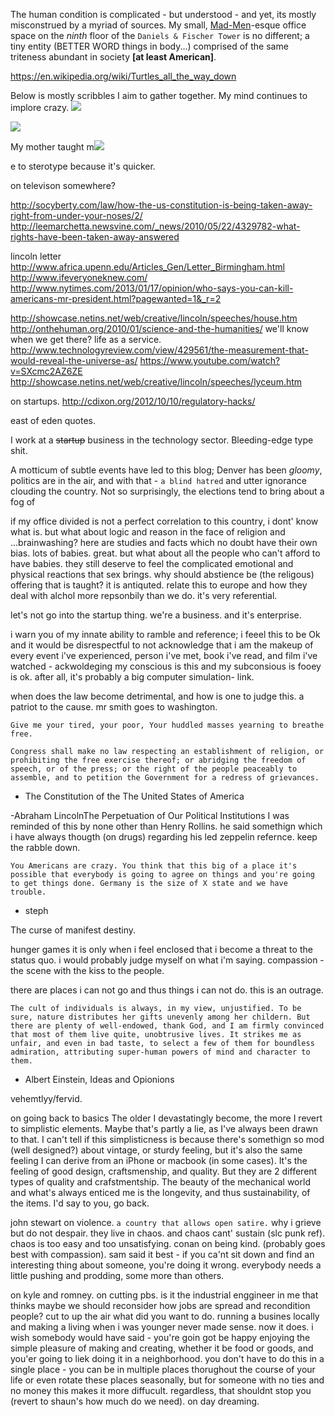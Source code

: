 The human condition is complicated - but understood - and yet, its mostly misconstrued by a myriad of sources. My small, [Mad-Men](http://madmen.com)-esque office space on the _ninth_ floor of the `Daniels & Fischer Tower` is no different; a tiny entity (BETTER WORD things in body...) comprised of the same triteness abundant in society **\[at least American\]**. 

https://en.wikipedia.org/wiki/Turtles_all_the_way_down

Below is mostly scribbles I aim to gather together. My mind continues to implore crazy.
<img class="inline" src="http://franklovecchio.s3.amazonaws.com/images/frank.lovecch.io/thoughts/civil_disobedience-02.png"/>
<p class="img-caption"></p><img class="inline" src="http://franklovecchio.s3.amazonaws.com/images/frank.lovecch.io/thoughts/civil_disobedience-02.png"/>
<p class="img-caption"></p>
My mother taught m<img class="inline" src="http://franklovecchio.s3.amazonaws.com/images/frank.lovecch.io/thoughts/civil_disobedience-02.png"/>
<p class="img-caption"></p>e to sterotype because it's quicker.

on televison somewhere?


http://socyberty.com/law/how-the-us-constitution-is-being-taken-away-right-from-under-your-noses/2/
http://leemarchetta.newsvine.com/_news/2010/05/22/4329782-what-rights-have-been-taken-away-answered



lincoln letter
http://www.africa.upenn.edu/Articles_Gen/Letter_Birmingham.html
http://www.ifeveryoneknew.com/
http://www.nytimes.com/2013/01/17/opinion/who-says-you-can-kill-americans-mr-president.html?pagewanted=1&_r=2



http://showcase.netins.net/web/creative/lincoln/speeches/house.htm
http://onthehuman.org/2010/01/science-and-the-humanities/
we'll know when we get there?
life as a service.
http://www.technologyreview.com/view/429561/the-measurement-that-would-reveal-the-universe-as/
https://www.youtube.com/watch?v=SXcmc2AZ6ZE
http://showcase.netins.net/web/creative/lincoln/speeches/lyceum.htm

on startups. http://cdixon.org/2012/10/10/regulatory-hacks/

east of eden quotes.

I work at a ~~startup~~ business in the technology sector. Bleeding-edge type shit. 

A motticum of subtle events have led to this blog; Denver has been _gloomy_, politics are in the air, and with that - `a blind hatred` and utter ignorance clouding the country. Not so surprisingly, the elections tend to bring about a fog of 

if my office divided is not a perfect correlation to this country, i dont' know what is. but what about logic and reason in the face of religion and ...brainwashing? here are studies and facts which no doubt have their own bias. lots of babies. great. but what about all the people who can't afford to have babies. they still deserve to feel the complicated emotional and physical reactions that sex brings. why should abstience be (the religous) offering that is taught? it is antiquted. relate this to europe and how they deal with alchol more repsonbily than we do. it's very referential.

let's not go into the startup thing. we're a business. and it's enterprise.

i warn you of my innate ability to ramble and reference; i feeel this to be Ok and it would be disrespectful to not acknowledge that i am the makeup of every event i've experienced, person i've met, book i've read, and film i've watched - ackwoldeging my conscious is this and my subconsious is fooey is ok. after all, it's probably a big computer simulation- link.

when does the law become detrimental, and how is one to judge this.
a patriot to the cause.
mr smith goes to washington.

`Give me your tired, your poor, Your huddled masses yearning to breathe free.`

`Congress shall make no law respecting an establishment of religion, or prohibiting the free exercise thereof; or abridging the freedom of speech, or of the press; or the right of the people peaceably to assemble, and to petition the Government for a redress of grievances.`
- The Constitution of the The United States of America

-Abraham LincolnThe Perpetuation of Our Political Institutions
I was reminded of this by none other than Henry Rollins. he said somethign which i have always thougth (on drugs) regarding his led zeppelin refernce. keep the rabble down.

`You Americans are crazy. You think that this big of a place it's possible that everybody is going to agree on things and you're going to get things done. Germany is the size of X state and we have trouble.`
- steph

The curse of manifest destiny.

hunger games
it is only when i feel enclosed that i become a threat to the status quo. i would probably judge myself on what i'm saying.
compassion - the scene with the kiss to the people.

there are places i can not go and thus things i can not do. this is an outrage.

`The cult of individuals is always, in my view, unjustified. To be sure, nature distributes her gifts unevenly among her childern. But there are plenty of well-endowed, thank God, and I am firmly convinced that most of them live quite, unobtrusive lives. It strikes me as unfair, and even in bad taste, to select a few of them for boundless admiration, attributing super-human powers of mind and character to them.`
- Albert Einstein, Ideas and Opionions

vehemtlyy/fervid.

on going back to basics
The older I devastatingly become, the more I revert to simplistic elements. Maybe that's partly a lie, as I've always been drawn to that. I can't tell if this simplisticness is because there's somethign so mod (well designed?) about vintage, or sturdy feeling, but it's also the same feeling I can derive from an iPhone or macbook (in some cases). It's the feeling of good design, craftsmenship, and quality. But they are 2 different types of quality and crafstmentship. The beauty of the mechanical world and what's always enticed me is the longevity, and thus sustainability, of the items. I'd say to you, go back.

john stewart on violence. `a country that allows open satire.` why i grieve but do not despair. they live in chaos. and chaos cant' sustain (slc punk ref). chaos is too easy and too unsatisfying.
conan on being kind. (probably goes best with compassion). sam said it best - if you ca'nt sit down and find an interesting thing about someone, you're doing it wrong. everybody needs a little pushing and prodding, some more than others.

on kyle and romney.
on cutting pbs. is it the industrial enggineer in me that thinks maybe we should reconsider how jobs are spread and recondition people? cut to up the air what did you want to do. running a busines locally and making a living when i was younger never made sense. now it does. i wish somebody would have said - you're goin got be happy enjoying the simple pleasure of making and creating, whether it be food or goods, and you'er going to liek doing it in a neighborhood. you don't have to do this in a single place - you can be in multiple places thorughout the course of your life or even rotate these places seasonally, but for someone with no ties and no money this makes it more diffucult. regardless, that shouldnt stop you (revert to shaun's how much do we need).
on day dreaming.